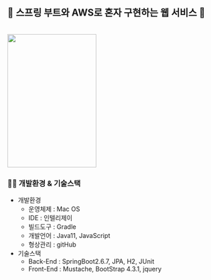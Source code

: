 ## 🌱 스프링 부트와 AWS로 혼자 구현하는 웹 서비스 🌱
<br/>

<img src="https://user-images.githubusercontent.com/48192141/181599907-7bb8f83a-5b74-478d-985b-f58674a28013.png"  width="200" height="300"/>

### 👨‍🔧 개발환경 & 기술스택
- 개발환경
  - 운영체제 : Mac OS
  - IDE : 인텔리제이
  - 빌드도구 : Gradle
  - 개발언어 : Java11, JavaScript
  - 형상관리 : gitHub
- 기술스택
  - Back-End : SpringBoot2.6.7, JPA, H2, JUnit
  - Front-End : Mustache, BootStrap 4.3.1, jquery
